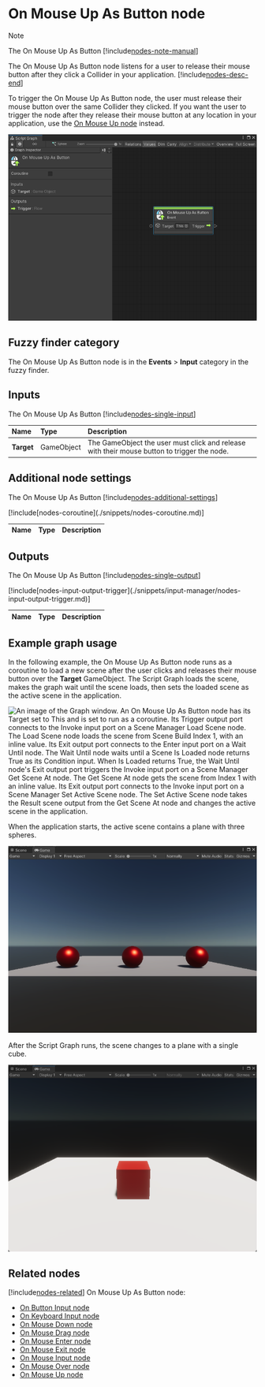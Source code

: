 # On Mouse Up As Button node

> [!NOTE]
> The On Mouse Up As Button [!include[nodes-note-manual](./snippets/input-manager/nodes-note-manual.md)]

The On Mouse Up As Button node listens for a user to release their mouse button after they click a Collider in your
application. [!include[nodes-desc-end](./snippets/input-manager/nodes-desc-end.md)]

To trigger the On Mouse Up As Button node, the user must release their mouse button over the same Collider they clicked.
If you want the user to trigger the node after they release their mouse button at any location in your application, use
the [On Mouse Up node](vs-nodes-events-on-mouse-up.md) instead.

![An image of the Graph window. An On Mouse Up As Button node displays with its details in the Graph Inspector.](images/vs-nodes-events-on-mouse-up-button-node.png)

## Fuzzy finder category

The On Mouse Up As Button node is in the **Events** &gt; **Input** category in the fuzzy finder.

## Inputs

The On Mouse Up As Button [!include[nodes-single-input](./snippets/nodes-single-input.md)]

| **Name**   | **Type**   | **Description**                                                                             |
|:-----------|:-----------|:--------------------------------------------------------------------------------------------|
| **Target** | GameObject | The GameObject the user must click and release with their mouse button to trigger the node. |

## Additional node settings

The On Mouse Up As Button [!include[nodes-additional-settings](./snippets/nodes-additional-settings.md)]

<table>
<thead>
<tr>
<th><strong>Name</strong></th>
<th><strong>Type</strong></th>
<th><strong>Description</strong></th>
</tr>
</thead>
<tbody>
[!include[nodes-coroutine](./snippets/nodes-coroutine.md)]
</tbody>
</table>

## Outputs

The On Mouse Up As Button [!include[nodes-single-output](./snippets/nodes-single-output.md)]

<table>
<thead>
<tr>
<th><strong>Name</strong></th>
<th><strong>Type</strong></th>
<th><strong>Description</strong></th>
</tr>
</thead>
<tbody>
[!include[nodes-input-output-trigger](./snippets/input-manager/nodes-input-output-trigger.md)]
</tbody>
</table>

## Example graph usage

In the following example, the On Mouse Up As Button node runs as a coroutine to load a new scene after the user clicks
and releases their mouse button over the **Target** GameObject. The Script Graph loads the scene, makes the graph wait
until the scene loads, then sets the loaded scene as the active scene in the application.

![An image of the Graph window. An On Mouse Up As Button node has its Target set to This and is set to run as a coroutine. Its Trigger output port connects to the Invoke input port on a Scene Manager Load Scene node. The Load Scene node loads the scene from Scene Build Index 1, with an inline value. Its Exit output port connects to the Enter input port on a Wait Until node. The Wait Until node waits until a Scene Is Loaded node returns True as its Condition input. When Is Loaded returns True, the Wait Until node's Exit output port triggers the Invoke input port on a Scene Manager Get Scene At node. The Get Scene At node gets the scene from Index 1 with an inline value. Its Exit output port connects to the Invoke input port on a Scene Manager Set Active Scene node. The Set Active Scene node takes the Result scene output from the Get Scene At node and changes the active scene in the application.](images/vs-nodes-events-on-mouse-up-as-button-example.png)

When the application starts, the active scene contains a plane with three spheres.

![An image of the Game view, that displays a simple plane with three red spheres.](images/vs-nodes-events-on-mouse-up-as-button-example-2.png)

After the Script Graph runs, the scene changes to a plane with a single cube.

![An image of the Game view, that displays a simple plane with a single red cube.](images/vs-nodes-events-on-mouse-up-as-button-example-3.png)

## Related nodes

[!include[nodes-related](./snippets/nodes-related.md)] On Mouse Up As Button node:

- [On Button Input node](vs-nodes-events-on-button-input.md)
- [On Keyboard Input node](vs-nodes-events-on-keyboard-input.md)
- [On Mouse Down node](vs-nodes-events-on-mouse-down.md)
- [On Mouse Drag node](vs-nodes-events-on-mouse-drag.md)
- [On Mouse Enter node](vs-nodes-events-on-mouse-enter.md)
- [On Mouse Exit node](vs-nodes-events-on-mouse-exit.md)
- [On Mouse Input node](vs-nodes-events-on-mouse-input.md)
- [On Mouse Over node](vs-nodes-events-on-mouse-over.md)
- [On Mouse Up node](vs-nodes-events-on-mouse-up.md)